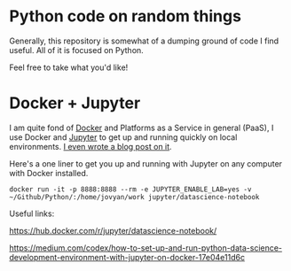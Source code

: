 # Python code on random things

Generally, this repository is somewhat of a dumping ground of code I find useful. All of it is focused on Python.

Feel free to take what you'd like!

# Docker + Jupyter

I am quite fond of [Docker](https://www.docker.com/) and Platforms as a Service in general (PaaS), I use Docker and [Jupyter](https://jupyter.org/index.html) to get up and running quickly on local environments. [I even wrote a blog post on it](https://franciscojavierarceo.github.io/post/docker-for-data-science).

Here's a one liner to get you up and running with Jupyter on any computer with Docker installed.

```
docker run -it -p 8888:8888 --rm -e JUPYTER_ENABLE_LAB=yes -v ~/Github/Python/:/home/jovyan/work jupyter/datascience-notebook
```
Useful links:

https://hub.docker.com/r/jupyter/datascience-notebook/

https://medium.com/codex/how-to-set-up-and-run-python-data-science-development-environment-with-jupyter-on-docker-17e04e11d6c
